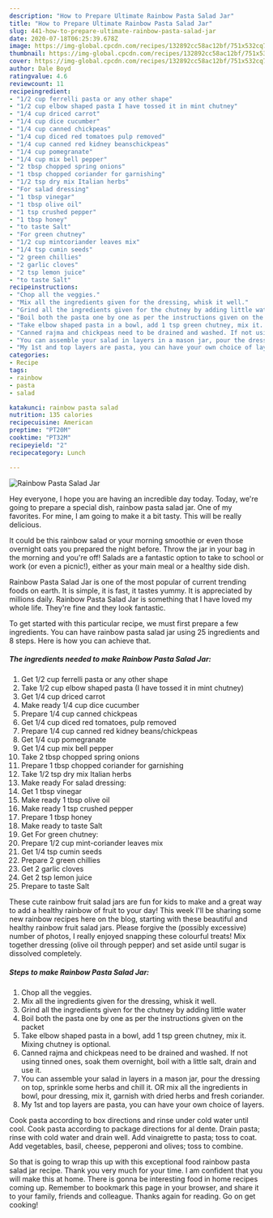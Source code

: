 ```yaml
---
description: "How to Prepare Ultimate Rainbow Pasta Salad Jar"
title: "How to Prepare Ultimate Rainbow Pasta Salad Jar"
slug: 441-how-to-prepare-ultimate-rainbow-pasta-salad-jar
date: 2020-07-18T06:25:39.678Z
image: https://img-global.cpcdn.com/recipes/132892cc58ac12bf/751x532cq70/rainbow-pasta-salad-jar-recipe-main-photo.jpg
thumbnail: https://img-global.cpcdn.com/recipes/132892cc58ac12bf/751x532cq70/rainbow-pasta-salad-jar-recipe-main-photo.jpg
cover: https://img-global.cpcdn.com/recipes/132892cc58ac12bf/751x532cq70/rainbow-pasta-salad-jar-recipe-main-photo.jpg
author: Dale Boyd
ratingvalue: 4.6
reviewcount: 11
recipeingredient:
- "1/2 cup ferrelli pasta or any other shape"
- "1/2 cup elbow shaped pasta I have tossed it in mint chutney"
- "1/4 cup driced carrot"
- "1/4 cup dice cucumber"
- "1/4 cup canned chickpeas"
- "1/4 cup diced red tomatoes pulp removed"
- "1/4 cup canned red kidney beanschickpeas"
- "1/4 cup pomegranate"
- "1/4 cup mix bell pepper"
- "2 tbsp chopped spring onions"
- "1 tbsp chopped coriander for garnishing"
- "1/2 tsp dry mix Italian herbs"
- "For salad dressing"
- "1 tbsp vinegar"
- "1 tbsp olive oil"
- "1 tsp crushed pepper"
- "1 tbsp honey"
- "to taste Salt"
- "For green chutney"
- "1/2 cup mintcoriander leaves mix"
- "1/4 tsp cumin seeds"
- "2 green chillies"
- "2 garlic cloves"
- "2 tsp lemon juice"
- "to taste Salt"
recipeinstructions:
- "Chop all the veggies."
- "Mix all the ingredients given for the dressing, whisk it well."
- "Grind all the ingredients given for the chutney by adding little water"
- "Boil both the pasta one by one as per the instructions given on the packet"
- "Take elbow shaped pasta in a bowl, add 1 tsp green chutney, mix it. Mixing chutney is optional."
- "Canned rajma and chickpeas need to be drained and washed. If not using tinned ones, soak them overnight, boil with a little salt, drain and use it."
- "You can assemble your salad in layers in a mason jar, pour the dressing on top, sprinkle some herbs and chill it. OR mix all the ingredients in bowl, pour dressing, mix it, garnish with dried herbs and fresh coriander."
- "My 1st and top layers are pasta, you can have your own choice of layers."
categories:
- Recipe
tags:
- rainbow
- pasta
- salad

katakunci: rainbow pasta salad 
nutrition: 135 calories
recipecuisine: American
preptime: "PT20M"
cooktime: "PT32M"
recipeyield: "2"
recipecategory: Lunch

---
```



![Rainbow Pasta Salad Jar](https://img-global.cpcdn.com/recipes/132892cc58ac12bf/751x532cq70/rainbow-pasta-salad-jar-recipe-main-photo.jpg)

Hey everyone, I hope you are having an incredible day today. Today, we're going to prepare a special dish, rainbow pasta salad jar. One of my favorites. For mine, I am going to make it a bit tasty. This will be really delicious.

It could be this rainbow salad or your morning smoothie or even those overnight oats you prepared the night before. Throw the jar in your bag in the morning and you&#39;re off! Salads are a fantastic option to take to school or work (or even a picnic!), either as your main meal or a healthy side dish.

Rainbow Pasta Salad Jar is one of the most popular of current trending foods on earth. It is simple, it is fast, it tastes yummy. It is appreciated by millions daily. Rainbow Pasta Salad Jar is something that I have loved my whole life. They're fine and they look fantastic.


To get started with this particular recipe, we must first prepare a few ingredients. You can have rainbow pasta salad jar using 25 ingredients and 8 steps. Here is how you can achieve that.

<!--inarticleads1-->

##### The ingredients needed to make Rainbow Pasta Salad Jar:

1. Get 1/2 cup ferrelli pasta or any other shape
1. Take 1/2 cup elbow shaped pasta (I have tossed it in mint chutney)
1. Get 1/4 cup driced carrot
1. Make ready 1/4 cup dice cucumber
1. Prepare 1/4 cup canned chickpeas
1. Get 1/4 cup diced red tomatoes, pulp removed
1. Prepare 1/4 cup canned red kidney beans/chickpeas
1. Get 1/4 cup pomegranate
1. Get 1/4 cup mix bell pepper
1. Take 2 tbsp chopped spring onions
1. Prepare 1 tbsp chopped coriander for garnishing
1. Take 1/2 tsp dry mix Italian herbs
1. Make ready For salad dressing:
1. Get 1 tbsp vinegar
1. Make ready 1 tbsp olive oil
1. Make ready 1 tsp crushed pepper
1. Prepare 1 tbsp honey
1. Make ready to taste Salt
1. Get For green chutney:
1. Prepare 1/2 cup mint-coriander leaves mix
1. Get 1/4 tsp cumin seeds
1. Prepare 2 green chillies
1. Get 2 garlic cloves
1. Get 2 tsp lemon juice
1. Prepare to taste Salt


These cute rainbow fruit salad jars are fun for kids to make and a great way to add a healthy rainbow of fruit to your day! This week I&#39;ll be sharing some new rainbow recipes here on the blog, starting with these beautiful and healthy rainbow fruit salad jars. Please forgive the (possibly excessive) number of photos, I really enjoyed snapping these colourful treats! Mix together dressing (olive oil through pepper) and set aside until sugar is dissolved completely. 

<!--inarticleads2-->

##### Steps to make Rainbow Pasta Salad Jar:

1. Chop all the veggies.
1. Mix all the ingredients given for the dressing, whisk it well.
1. Grind all the ingredients given for the chutney by adding little water
1. Boil both the pasta one by one as per the instructions given on the packet
1. Take elbow shaped pasta in a bowl, add 1 tsp green chutney, mix it. Mixing chutney is optional.
1. Canned rajma and chickpeas need to be drained and washed. If not using tinned ones, soak them overnight, boil with a little salt, drain and use it.
1. You can assemble your salad in layers in a mason jar, pour the dressing on top, sprinkle some herbs and chill it. OR mix all the ingredients in bowl, pour dressing, mix it, garnish with dried herbs and fresh coriander.
1. My 1st and top layers are pasta, you can have your own choice of layers.


Cook pasta according to box directions and rinse under cold water until cool. Cook pasta according to package directions for al dente. Drain pasta; rinse with cold water and drain well. Add vinaigrette to pasta; toss to coat. Add vegetables, basil, cheese, pepperoni and olives; toss to combine. 

So that is going to wrap this up with this exceptional food rainbow pasta salad jar recipe. Thank you very much for your time. I am confident that you will make this at home. There is gonna be interesting food in home recipes coming up. Remember to bookmark this page in your browser, and share it to your family, friends and colleague. Thanks again for reading. Go on get cooking!

